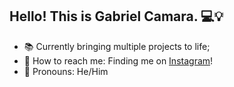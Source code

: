 ## Hello! This is Gabriel Camara. 💻💡

- 📚 Currently bringing multiple projects to life;
- 💬 How to reach me: Finding me on [Instagram](https://www.instagram.com/gabrielgomescamara_/)!
- 🌱 Pronouns: He/Him
